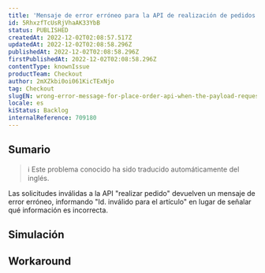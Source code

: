 ```yaml
---
title: 'Mensaje de error erróneo para la API de realización de pedidos cuando la solicitud de carga útil no es válida'
id: 5RhxzfTcUsRjVhaAK33YbB
status: PUBLISHED
createdAt: 2022-12-02T02:08:57.517Z
updatedAt: 2022-12-02T02:08:58.296Z
publishedAt: 2022-12-02T02:08:58.296Z
firstPublishedAt: 2022-12-02T02:08:58.296Z
contentType: knownIssue
productTeam: Checkout
author: 2mXZkbi0oi061KicTExNjo
tag: Checkout
slugEN: wrong-error-message-for-place-order-api-when-the-payload-request-is-invalid
locale: es
kiStatus: Backlog
internalReference: 709180
---
```


## Sumario

>ℹ️ Este problema conocido ha sido traducido automáticamente del inglés.


Las solicitudes inválidas a la API "realizar pedido" devuelven un mensaje de error erróneo, informando "Id. inválido para el artículo" en lugar de señalar qué información es incorrecta.


##

## Simulación



## Workaround



